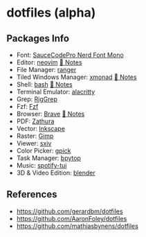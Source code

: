 # dotfiles (alpha)

## Packages Info

- Font: [SauceCodePro Nerd Font Mono](https://github.com/ryanoasis/nerd-fonts/tree/master/patched-fonts/SourceCodePro)
- Editor: [neovim](https://neovim.io/) [:pencil: Notes](docs/neovim.md) 
- File Manager: [ranger](https://github.com/ranger/ranger)
- Tiled Windows Manager: [xmonad](https://xmonad.org/) [:pencil: Notes](docs/xmonad.md)
- Shell: [bash](https://www.gnu.org/software/bash/) [:pencil: Notes](docs/bash.md)
- Terminal Emulator: [alacritty](https://github.com/alacritty/alacritty)
- Grep: [RigGrep](https://github.com/BurntSushi/ripgrep)
- Fzf: [Fzf](https://github.com/junegunn/fzf)
- Browser: [Brave](https://brave.com/) [:pencil: Notes](docs/brave.md)
- PDF: [Zathura](https://en.wikipedia.org/wiki/Zathura_(document_viewer))
- Vector: [Inkscape](https://inkscape.org/es/)
- Raster: [Gimp](https://www.gimp.org/)
- Viewer: [sxiv](https://github.com/muennich/sxiv)
- Color Picker: [gpick](https://github.com/thezbyg/gpick)
- Task Manager: [bpytop](https://github.com/aristocratos/bpytop)
- Music: [spotify-tui](https://github.com/Rigellute/spotify-tui)
- 3D & Video Edition: [blender](https://www.blender.org/)

## References

- https://github.com/gerardbm/dotfiles
- https://github.com/AaronFoley/dotfiles
- https://github.com/mathiasbynens/dotfiles
